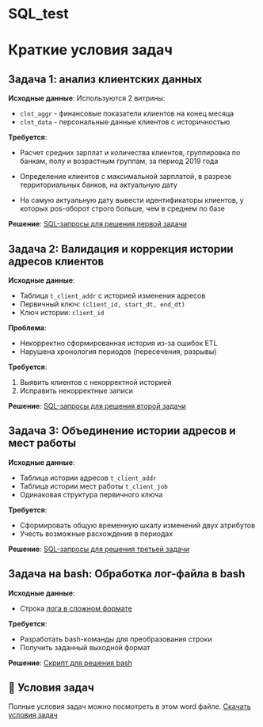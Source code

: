 # SQL_test

# Краткие условия задач
## Задача 1: анализ клиентских данных

**Исходные данные**:
Используются 2 витрины:
- `clnt_aggr` - финансовые показатели клиентов на конец месяца
- `clnt_data` - персональные данные клиентов с историчностью

**Требуется**:
- Расчет средних зарплат и количества клиентов, группировка по банкам, полу и возрастным группам, за период 2019 года

- Определение клиентов с максимальной зарплатой, в разрезе территориальных банков, на актуальную дату

- На самую актуальную дату вывести идентификаторы клиентов, у которых pos-оборот строго больше, чем в среднем по базе

**Решение**:
[SQL-запросы для решения первой задачи](https://github.com/vncvtkv/SQL_test/blob/main/1problem.sql)

## Задача 2: Валидация и коррекция истории адресов клиентов

**Исходные данные**:
- Таблица `t_client_addr` с историей изменения адресов
- Первичный ключ: `(client_id, start_dt, end_dt)`
- Ключ истории: `client_id`

**Проблема**:
- Некорректно сформированная история из-за ошибок ETL
- Нарушена хронология периодов (пересечения, разрывы)

**Требуется**:
1. Выявить клиентов с некорректной историей
2. Исправить некорректные записи

**Решение**:
[SQL-запросы для решения второй задачи](https://github.com/vncvtkv/SQL_test/blob/main/2problem.sql)

## Задача 3: Объединение истории адресов и мест работы

**Исходные данные**:
- Таблица истории адресов `t_client_addr`
- Таблица истории мест работы `t_client_job`
- Одинаковая структура первичного ключа

**Требуется**:
- Сформировать общую временную шкалу изменений двух атрибутов
- Учесть возможные расхождения в периодах

**Решение**:
[SQL-запросы для решения третьей задачи](https://github.com/vncvtkv/SQL_test/blob/main/3problem.sql)

## Задача на bash: Обработка лог-файла в bash

**Исходные данные**:
- Строка [лога в сложном формате](https://github.com/vncvtkv/SQL_test/blob/main/log.txt)

**Требуется**:
- Разработать bash-команды для преобразования строки
- Получить заданный выходной формат

**Решение**:
[Скрипт для решения bash](https://github.com/vncvtkv/SQL_test/blob/main/bash_problem.sh)


## 📌 Условия задач
Полные условия задач можно посмотреть в этом word файле.
[Скачать условия задач](https://github.com/vncvtkv/SQL_test/blob/main/%D0%97%D0%B0%D0%B4%D0%B0%D0%BD%D0%B8%D1%8F%20SQL_1.docx)


